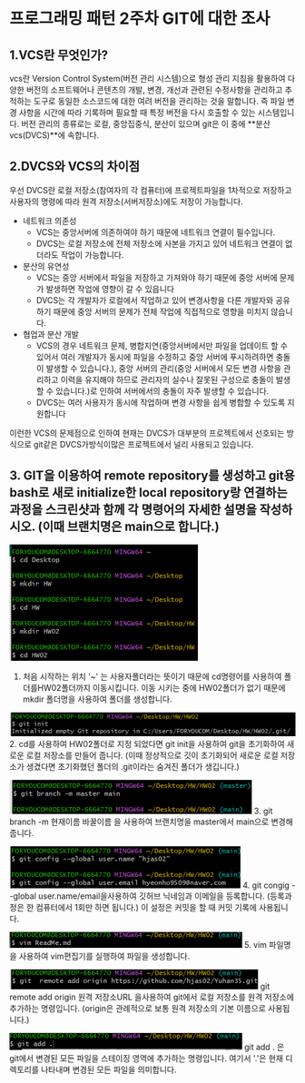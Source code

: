 # 프로그래밍 패턴 2주차 GIT에 대한 조사

## 1.VCS란 무엇인가? 
 vcs란 Version Control System(버전 관리 시스템)으로 형성 관리 지침을 활용하여 다양한 버전의 소프트웨어나 콘텐츠의 개발, 변경, 개선과 관련된 수정사항을 관리하고 추적하는 도구로 동일한 소스코드에 대한 여려 버전을 관리하는 것을 말합니다. 즉 파일 변경 사항을 시간에 따라 기록하며 필요할 때 특정 버전을 다시 호출할 수 있는 시스템입니다. 버전 관리의 종류로는 로컬, 중앙집중식, 분산이 있으며 git은 이 중에 **분산vcs(DVCS)**에 속합니다.

## 2.DVCS와 VCS의 차이점
 우선 DVCS란 로컬 저장소(참여자의 각 컴퓨터)에 프로젝트파일을 1차적으로 저장하고 사용자의 명령에 따라 원격 저장소(서버저장소)에도 저장이 가능합니다. 
 - 네트워크 의존성 
    * VCS는 중앙서버에 의존하여야 하기 때문에 네트워크 연결이 필수입니다.
    * DVCS는 로컬 저장소에 전체 저장소에 사본을 가지고 있어 네트워크 연결이 없더라도 작업이 가능합니다.
 - 분산의 유연성
    * VCS는 중앙 서버에서 파일을 저장하고 가져와야 하기 때문에 중앙 서버에 문제가 발생하면 작업에 영향이 갈 수 있읍니다
    * DVCS는 각 개발자가 로컬에서 작업하고 있어 변경사항을 다른 개발자와 공유하기 때문에 중앙 서버의 문제가 전체 작업에 직접적으로 영향을 미치지 않습니다.
 - 협업과 분산 개발
    * VCS의 경우 네트워크 문제, 병합지연(중앙서버에서만 파일을 업데이트 할 수 있어서 여러 개발자가 동시에 파일을 수정하고 중앙 서버에 푸시하려하면 충돌이 발생할 수 있습니다.), 중앙 서버의 관리(중앙 서버에서 모든 변경 사항을 관리하고 이력을 유지해야 하므로 관리자의 실수나 잘못된 구성으로 충돌이 발생할 수 있습니다.)로 인하여 서버에서의 충돌이 자주 발생할 수 있습니다.
    * DVCS는 여러 사용자가 동시에 작업하며 변경 사항을 쉽게 병합할 수 있도록 지원합니다

이런한 VCS의 문제점으로 인하여 현재는 DVCS가 대부분의 프로젝트에서 선호되는 방식으로 git같은 DVCS가방식이많은 프로젝트에서 널리 사용되고 있습니다.

## 3. GIT을 이용하여 remote repository를 생성하고 git용 bash로 새로 initialize한 local repository랑 연결하는 과정을 스크린샷과 함께 각 명령어의 자세한 설명을 작성하시오. (이때 브랜치명은 main으로 합니다.)
![1](./IMG/1.png)
1. 처음 시작하는 위치 '~' 는 사용자폴더라는 뜻이기 때문에 cd명령어를 사용하여 폴더를HW02폴더까지 이동시킵니다. 이동 시키는 중에 HW02폴더가 없기 때문에 mkdir 폴더명을 사용하여 폴더를 생성합니다.

![2](./IMG/2.png)
2. cd를 사용하여 HW02폴더로 지정 되었다면 git init을 사용하여 git을 초기화하여 새로운 로컬 저장소를 만들어 줍니다. (이때 정상적으로 깃이 초기화되어 새로운 로컬 저장소가 생겼다면 초기화했던 폴더의 .git이라는 숨겨진 폴더가 생깁니다.)

![3](./IMG/3.png)
3. git branch -m 현재이름 바꿀이름 을 사용하여 브랜치명을 master에서 main으로 변경해줍니다.

![4](./IMG/4.png)
4. git congig --global user.name/email을사용하여 깃허브 닉네임과 이메일을 등록합니다. (등록과정은 한 컴퓨터에서 1회만 하면 됩니다.) 이 설정은 커밋을 할 때 커밋 기록에 사용됩니다.

![5](./IMG/5.png)
5. vim 파일명을 사용하여 vim편집기를 실행하여 파일을 생성합니다.

![6](./IMG/6.png)
git remote add origin 원격 저장소URL 을사용하여 git에서 로컬 저장소를 원격 저장소에 추가하는 명령입니다. (origin은 관례적으로 보통 원격 저장소의 기본 이름으로 사용됩니다.)

![7](./IMG/7.png)
git add . 은 git에서 변경된 모든 파일을 스테이징 영역에 추가하는 명령입니다. 여기서 '.'은 현재 디렉토리를 나타내며 변경된 모든 파일을 의미합니다.


